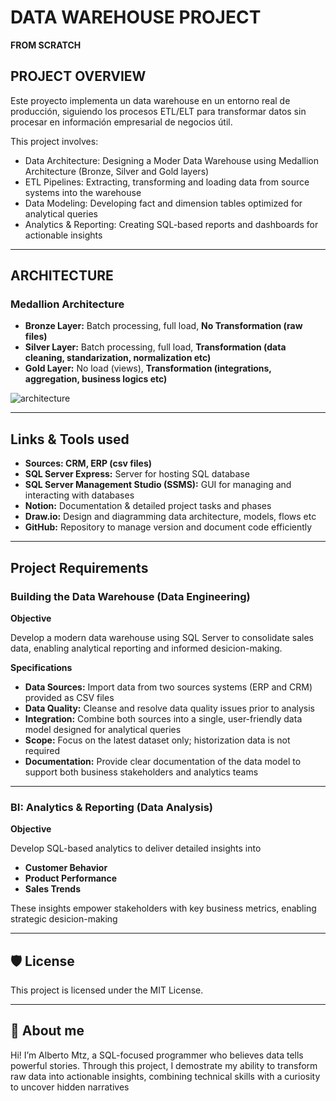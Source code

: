 # DATA WAREHOUSE PROJECT

**FROM SCRATCH**

## PROJECT OVERVIEW

Este proyecto implementa un data warehouse en un entorno real de producción, siguiendo los procesos ETL/ELT para transformar datos sin procesar en información empresarial de negocios útil.

This project involves:

- Data Architecture: Designing a Moder Data Warehouse using Medallion Architecture (Bronze, Silver and Gold layers)
- ETL Pipelines: Extracting, transforming and loading data from source systems into the warehouse
- Data Modeling: Developing fact and dimension tables optimized for analytical queries
- Analytics & Reporting: Creating SQL-based reports and dashboards for actionable insights

---

## ARCHITECTURE

### Medallion Architecture

- **Bronze Layer:** Batch processing, full load, **No Transformation (raw files)**
- **Silver Layer:** Batch processing, full load, **Transformation (data cleaning, standarization, normalization etc)**
- **Gold Layer:** No load (views), **Transformation (integrations, aggregation, business logics etc)**

![architecture](https://github.com/user-attachments/assets/819b5beb-a61c-4a6a-a3ab-7a24ab2d35bc)

---
## Links & Tools used

- **Sources: CRM, ERP (csv files)**
- **SQL Server Express:** Server for hosting SQL database
- **SQL Server Management Studio (SSMS):** GUI for managing and interacting with databases
- **Notion:** Documentation & detailed project tasks and phases
- **Draw.io:** Design and diagramming data architecture, models, flows etc
- **GitHub:** Repository to manage version and document code efficiently

---

## Project Requirements

### Building the Data Warehouse (Data Engineering)

**Objective**

Develop a modern data warehouse using SQL Server to consolidate sales data, enabling analytical reporting and informed desicion-making.

**Specifications**

- **Data Sources:** Import data from two sources systems (ERP and CRM) provided as CSV files
- **Data Quality:** Cleanse and resolve data quality issues prior to analysis
- **Integration:** Combine both sources into a single, user-friendly data model designed for analytical queries
- **Scope:** Focus on the latest dataset only; historization data is not required
- **Documentation:** Provide clear documentation of the data model to support both business stakeholders and analytics teams

---

### BI: Analytics & Reporting (Data Analysis)

**Objective**

Develop SQL-based analytics to deliver detailed insights into

- **Customer Behavior**
- **Product Performance**
- **Sales Trends**

These insights empower stakeholders with key business metrics, enabling strategic desicion-making

---

## **🛡️ License**

This project is licensed under the MIT License.

---

## **🌟 About me**

Hi! I’m Alberto Mtz, a SQL-focused programmer who believes data tells powerful stories. Through this project, I demostrate my ability to transform raw data into actionable insights, combining technical skills with a curiosity to uncover hidden narratives


